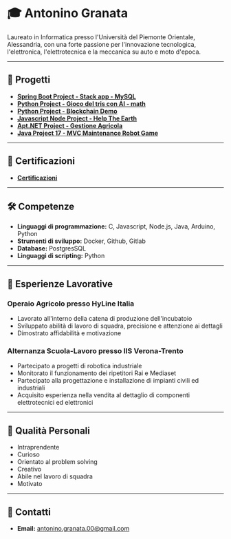 # 🎓 Antonino Granata

Laureato in Informatica presso l'Università del Piemonte Orientale, Alessandria, con una forte passione per l'innovazione tecnologica, l'elettronica, l'elettrotecnica e la meccanica su auto e moto d'epoca.

---

## 🌟 Progetti

- [**Spring Boot Project - Stack app - MySQL**](https://github.com/AntoPx/app)
- [**Python Project - Gioco del tris con AI - math**](https://github.com/AntoPx/Tris-AI-Python)
- [**Python Project - Blockchain Demo**](https://github.com/AntoPx/Blockchain-Demo-Python/tree/main)
- [**Javascript Node Project - Help The Earth**](https://github.com/AntoPx/Javacsipt-Node-Project-Help-The-Earth/tree/main/PROGETTO%20WEB%20-%20Help%20The%20Earth)
- [**Apt.NET Project - Gestione Agricola**](https://github.com/AntoPx/Apt.NET-Project-Gestione-Agricola/tree/main/PROGETTO%20APPLICAZIONI%20WEB%20-%20Gestione%20Agricola)
- [**Java Project 17 - MVC Maintenance Robot Game**](https://github.com/AntoPx/Java-Project-17-MVC-Maintenance-Robot-Game/tree/main/PROGETTO%20JAVA%20-%20Mondo%20Robot)

---

## 🌟 Certificazioni

- [**Certificazioni**](https://github.com/AntoPx/Certificazioni)

---

## 🛠️ Competenze

- **Linguaggi di programmazione:** C, Javascript, Node.js, Java, Arduino, Python
- **Strumenti di sviluppo:** Docker, Github, Gitlab
- **Database:** PostgresSQL
- **Linguaggi di scripting:** Python

---

## 💼 Esperienze Lavorative

### Operaio Agricolo presso HyLine Italia

- Lavorato all'interno della catena di produzione dell'incubatoio
- Sviluppato abilità di lavoro di squadra, precisione e attenzione ai dettagli
- Dimostrato affidabilità e motivazione

### Alternanza Scuola-Lavoro presso IIS Verona-Trento

- Partecipato a progetti di robotica industriale
- Monitorato il funzionamento dei ripetitori Rai e Mediaset
- Partecipato alla progettazione e installazione di impianti civili ed industriali
- Acquisito esperienza nella vendita al dettaglio di componenti elettrotecnici ed elettronici

---

## 🌟 Qualità Personali

- Intraprendente
- Curioso
- Orientato al problem solving
- Creativo
- Abile nel lavoro di squadra
- Motivato

---

## 📧 Contatti

- **Email:** [antonino.granata.00@gmail.com](mailto:antonino.granata.00@gmail.com)
